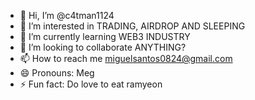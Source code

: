 - 👋 Hi, I’m @c4tman1124
- 👀 I’m interested in TRADING, AIRDROP AND SLEEPING
- 🌱 I’m currently learning WEB3 INDUSTRY
- 💞️ I’m looking to collaborate ANYTHING?  
- 📫 How to reach me miguelsantos0824@gmail.com
- 😄 Pronouns: Meg
- ⚡ Fun fact: Do love to eat ramyeon

<!---
c4tman1124/c4tman1124 is a ✨ special ✨ repository because its `README.md` (this file) appears on your GitHub profile.
You can click the Preview link to take a look at your changes.
--->
